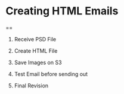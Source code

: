 # Creating HTML Emails

==

1. Receive PSD File

2. Create HTML File

3. Save Images on S3

4. Test Email before sending out

5. Final Revision 
